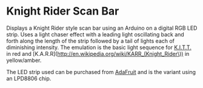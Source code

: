 Knight Rider Scan Bar
=====================

Displays a Knight Rider style scan bar using an Arduino on a digital RGB LED strip. Uses a light chaser effect 
with a leading light oscillating back and forth along the length of the strip followed by a tail of lights 
each of diminishing intensity. The emulation is the basic light sequence for 
[K.I.T.T.](http://en.wikipedia.org/wiki/KITT) in red and 
[K.A.R.R](http://en.wikipedia.org/wiki/KARR_(Knight_Rider\)) in yellow/amber.

The LED strip used can be purchased from [AdaFruit](http://www.adafruit.com/products/306) and is the variant using
an LPD8806 chip.
